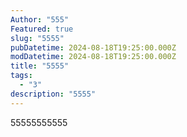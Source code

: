 ```yaml
---
Author: "555"
Featured: true
slug: "5555"
pubDatetime: 2024-08-18T19:25:00.000Z
modDatetime: 2024-08-18T19:25:00.000Z
title: "5555"
tags:
  - "3"
description: "5555"
---
```

55555555555
